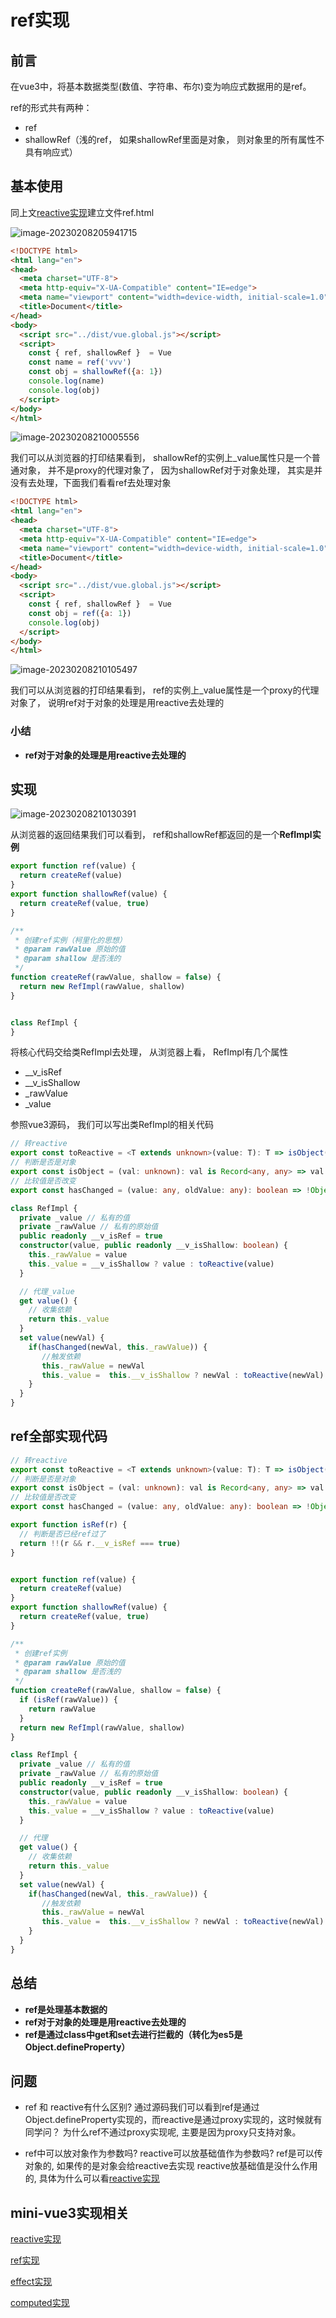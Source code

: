 # **ref实现**

## 前言

在vue3中，将基本数据类型(数值、字符串、布尔)变为响应式数据用的是ref。

ref的形式共有两种：

- ref
- shallowRef（浅的ref， 如果shallowRef里面是对象， 则对象里的所有属性不具有响应式）

## 基本使用

同上文[reactive实现](https://www.yuque.com/u25152297/zqghcm/iy30nhwzo5dqkz2t)建立文件ref.html

![image-20230208205941715](./assets/image-20230208205941715.png)

```html
<!DOCTYPE html>
<html lang="en">
<head>
  <meta charset="UTF-8">
  <meta http-equiv="X-UA-Compatible" content="IE=edge">
  <meta name="viewport" content="width=device-width, initial-scale=1.0">
  <title>Document</title>
</head>
<body>
  <script src="../dist/vue.global.js"></script>
  <script>
    const { ref, shallowRef }  = Vue
    const name = ref('vvv')
    const obj = shallowRef({a: 1})
    console.log(name)
    console.log(obj)
  </script>
</body>
</html>
```

![image-20230208210005556](./assets/image-20230208210005556.png)

我们可以从浏览器的打印结果看到， shallowRef的实例上_value属性只是一个普通对象， 并不是proxy的代理对象了， 因为shallowRef对于对象处理， 其实是并没有去处理，下面我们看看ref去处理对象

```html
<!DOCTYPE html>
<html lang="en">
<head>
  <meta charset="UTF-8">
  <meta http-equiv="X-UA-Compatible" content="IE=edge">
  <meta name="viewport" content="width=device-width, initial-scale=1.0">
  <title>Document</title>
</head>
<body>
  <script src="../dist/vue.global.js"></script>
  <script>
    const { ref, shallowRef }  = Vue
    const obj = ref({a: 1})
    console.log(obj)
  </script>
</body>
</html>
```

![image-20230208210105497](./assets/image-20230208210105497.png)

我们可以从浏览器的打印结果看到， ref的实例上_value属性是一个proxy的代理对象了， 说明ref对于对象的处理是用reactive去处理的

### 小结

- **ref对于对象的处理是用reactive去处理的**

## 实现

![image-20230208210130391](./assets/image-20230208210130391.png)

从浏览器的返回结果我们可以看到， ref和shallowRef都返回的是一个**RefImpl实例**

```typescript
export function ref(value) {
  return createRef(value)
}
export function shallowRef(value) {
  return createRef(value, true)
}

/**
 * 创建ref实例（柯里化的思想）
 * @param rawValue 原始的值 
 * @param shallow 是否浅的
 */
function createRef(rawValue, shallow = false) {
  return new RefImpl(rawValue, shallow)
}


class RefImpl {
}
```

将核心代码交给类RefImpl去处理， 从浏览器上看， RefImpl有几个属性

- __v_isRef
- __v_isShallow
- _rawValue
- _value

参照vue3源码， 我们可以写出类RefImpl的相关代码

```typescript
// 转reactive
export const toReactive = <T extends unknown>(value: T): T => isObject(value) ? reactive(value) : value
// 判断是否是对象
export const isObject = (val: unknown): val is Record<any, any> => val !== null && typeof val === 'object'
// 比较值是否改变
export const hasChanged = (value: any, oldValue: any): boolean => !Object.is(value, oldValue)

class RefImpl {
  private _value // 私有的值
  private _rawValue // 私有的原始值
  public readonly __v_isRef = true
  constructor(value, public readonly __v_isShallow: boolean) {
    this._rawValue = value
    this._value = __v_isShallow ? value : toReactive(value)
  }

  // 代理_value
  get value() {
    // 收集依赖
    return this._value
  }
  set value(newVal) {
    if(hasChanged(newVal, this._rawValue)) {
       //触发依赖
       this._rawValue = newVal
       this._value =  this.__v_isShallow ? newVal : toReactive(newVal)
    }
  }
}
```

## ref全部实现代码

```typescript
// 转reactive
export const toReactive = <T extends unknown>(value: T): T => isObject(value) ? reactive(value) : value
// 判断是否是对象
export const isObject = (val: unknown): val is Record<any, any> => val !== null && typeof val === 'object'
// 比较值是否改变
export const hasChanged = (value: any, oldValue: any): boolean => !Object.is(value, oldValue)

export function isRef(r) {
  // 判断是否已经ref过了
  return !!(r && r.__v_isRef === true)
}


export function ref(value) {
  return createRef(value)
}
export function shallowRef(value) {
  return createRef(value, true)
}

/**
 * 创建ref实例
 * @param rawValue 原始的值 
 * @param shallow 是否浅的
 */
function createRef(rawValue, shallow = false) {
  if (isRef(rawValue)) {
    return rawValue
  }
  return new RefImpl(rawValue, shallow)
}

class RefImpl {
  private _value // 私有的值
  private _rawValue // 私有的原始值
  public readonly __v_isRef = true
  constructor(value, public readonly __v_isShallow: boolean) {
    this._rawValue = value
    this._value = __v_isShallow ? value : toReactive(value)
  }

  // 代理
  get value() {
    // 收集依赖
    return this._value
  }
  set value(newVal) {
    if(hasChanged(newVal, this._rawValue)) {
       //触发依赖
       this._rawValue = newVal
       this._value =  this.__v_isShallow ? newVal : toReactive(newVal)
    }
  }
}
```

## 总结

- **ref是处理基本数据的**
- **ref对于对象的处理是用reactive去处理的**
- **ref是通过class中get和set去进行拦截的（转化为es5是Object.defineProperty）**

## **问题**

- ref 和 reactive有什么区别?
  通过源码我们可以看到ref是通过Object.defineProperty实现的，而reactive是通过proxy实现的，这时候就有同学问？ 为什么ref不通过proxy实现呢, 主要是因为proxy只支持对象。

- ref中可以放对象作为参数吗? reactive可以放基础值作为参数吗?
  ref是可以传对象的, 如果传的是对象会给reactive去实现
  reactive放基础值是没什么作用的, 具体为什么可以看[reactive实现](https://www.yuque.com/u25152297/zqghcm/iy30nhwzo5dqkz2t)

## mini-vue3实现相关

[reactive实现](https://codevity.top/article/web/vue/vue3/source-code/1-reactive.html)

[ref实现](https://codevity.top/article/web/vue/vue3/source-code/3-ref.html)

[effect实现](https://codevity.top/article/web/vue/vue3/source-code/2-effect.html)

[computed实现](https://codevity.top/article/web/vue/vue3/source-code/5-computed.html)